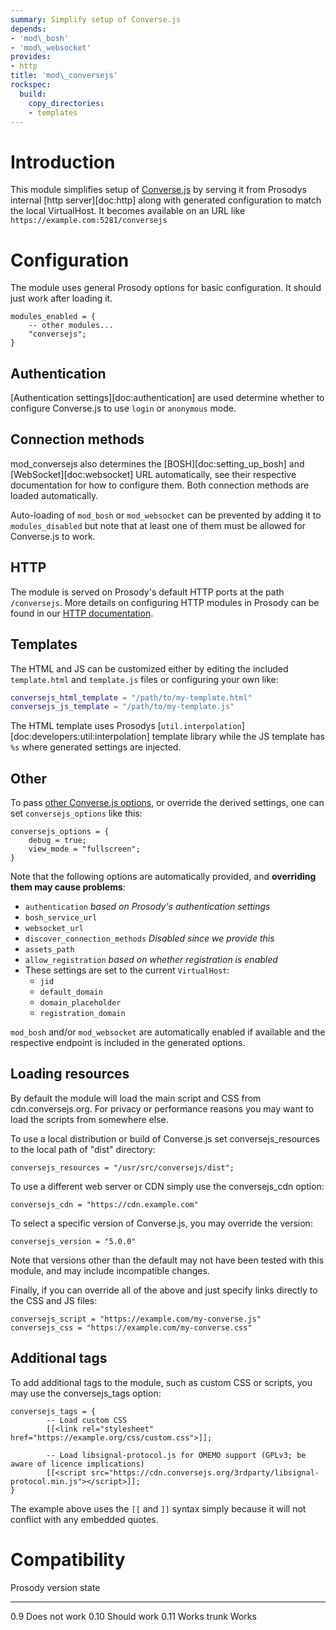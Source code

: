```yaml
---
summary: Simplify setup of Converse.js
depends:
- 'mod\_bosh'
- 'mod\_websocket'
provides:
- http
title: 'mod\_conversejs'
rockspec:
  build:
    copy_directories:
    - templates
---
```


Introduction
============

This module simplifies setup of [Converse.js](https://conversejs.org/)
by serving it from Prosodys internal [http server][doc:http] along with
generated configuration to match the local VirtualHost. It becomes
available on an URL like `https://example.com:5281/conversejs`

Configuration
=============

The module uses general Prosody options for basic configuration. It
should just work after loading it.

``` {.lua}
modules_enabled = {
    -- other modules...
    "conversejs";
}
```

Authentication
--------------

[Authentication settings][doc:authentication] are used determine
whether to configure Converse.js to use `login` or `anonymous` mode.

Connection methods
------------------

mod_conversejs also determines the [BOSH][doc:setting_up_bosh] and
[WebSocket][doc:websocket] URL automatically, see their respective
documentation for how to configure them. Both connection methods are
loaded automatically.

Auto-loading of `mod_bosh` or `mod_websocket` can be prevented by adding
it to `modules_disabled` but note that at least one of them must be
allowed for Converse.js to work.

HTTP
----

The module is served on Prosody's default HTTP ports at the path
`/conversejs`. More details on configuring HTTP modules in Prosody can
be found in our [HTTP documentation](http://prosody.im/doc/http).

## Templates

The HTML and JS can be customized either by editing the included
`template.html` and `template.js` files or configuring your own like:

```lua
conversejs_html_template = "/path/to/my-template.html"
conversejs_js_template = "/path/to/my-template.js"
```

The HTML template uses Prosodys
[`util.interpolation`][doc:developers:util:interpolation] template 
library while the JS template has `%s` where generated settings are 
injected.

Other
-----

To pass [other Converse.js
options](https://conversejs.org/docs/html/configuration.html), or
override the derived settings, one can set `conversejs_options` like
this:

``` {.lua}
conversejs_options = {
    debug = true;
    view_mode = "fullscreen";
}
```

Note that the following options are automatically provided, and
**overriding them may cause problems**:

-   `authentication` *based on Prosody's authentication settings*
-   `bosh_service_url`
-   `websocket_url`
-   `discover_connection_methods` *Disabled since we provide this*
-   `assets_path`
-   `allow_registration` *based on whether registration is enabled*
-   These settings are set to the current `VirtualHost`:
    -   `jid`
    -   `default_domain`
    -   `domain_placeholder`
    -   `registration_domain`

`mod_bosh` and/or `mod_websocket` are automatically enabled if available
and the respective endpoint is included in the generated options.

## Loading resources

By default the module will load the main script and CSS from
cdn.conversejs.org. For privacy or performance reasons you may want to
load the scripts from somewhere else.

To use a local distribution or build of Converse.js set
conversejs_resources to the local path of "dist" directory:

``` {.lua}
conversejs_resources = "/usr/src/conversejs/dist";
```

To use a different web server or CDN simply use the conversejs_cdn
option:

``` {.lua}
conversejs_cdn = "https://cdn.example.com"
```

To select a specific version of Converse.js, you may override the version:

``` {.lua}
conversejs_version = "5.0.0"
```

Note that versions other than the default may not have been tested with this module, and may include incompatible changes.

Finally, if you can override all of the above and just specify links directly to the CSS and JS files:

``` {.lua}
conversejs_script = "https://example.com/my-converse.js"
conversejs_css = "https://example.com/my-converse.css"
```

Additional tags
---------------

To add additional tags to the module, such as custom CSS or scripts, you may use the conversejs_tags option:

``` {.lua}
conversejs_tags = {
        -- Load custom CSS
        [[<link rel="stylesheet" href="https://example.org/css/custom.css">]];

        -- Load libsignal-protocol.js for OMEMO support (GPLv3; be aware of licence implications)
        [[<script src="https://cdn.conversejs.org/3rdparty/libsignal-protocol.min.js"></script>]];
}
```

The example above uses the `[[` and `]]` syntax simply because it will not conflict with any embedded quotes.

Compatibility
=============

  Prosody version   state
  ----------------- ---------------
  0.9               Does not work
  0.10              Should work
  0.11              Works
  trunk             Works
